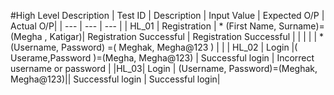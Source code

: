 #High Level Description
| Test ID | Description | Input Value | Expected O/P | Actual O/P|
| ---         |     ---      |          --- |
| HL_01   | Registration     | * (First Name, Surname)=(Megha , Katigar)| Registration Successful | Registration Successful |
|       |          |        | * (Username, Password) =( Meghak, Megha@123       )  |             |
| HL_02   | Login       |( Userame,Password )=(Megha, Megha@123)    | Successful login | Incorrect username or password |
|HL_03| Login  | (Username, Password)=(Meghak, Megha@123)|| Successful login | Successful login|
